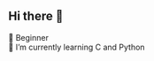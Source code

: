 ## Hi there 👋
🔰 Beginner  
🌱 I’m currently learning C and Python
<!--
**raj-prasan/raj-prasan** is a ✨ _special_ ✨ repository because its `README.md` (this file) appears on your GitHub profile.

Here are some ideas to get you started:
 ##
 ##
     
-->
